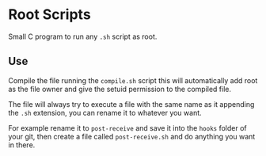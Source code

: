 # Root Scripts
Small C program to run any `.sh` script as root.

## Use
Compile the file running the `compile.sh` script this will automatically add root as the file owner and give the setuid permission to the compiled file.

The file will always try to execute a file with the same name as it appending the `.sh` extension, you can rename it to whatever you want.

For example rename it to `post-receive` and save it into the `hooks` folder of your git, then create a file called `post-receive.sh` and do anything you want in there.
